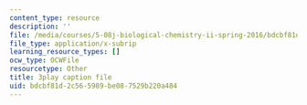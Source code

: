 ```yaml
---
content_type: resource
description: ''
file: /media/courses/5-08j-biological-chemistry-ii-spring-2016/bdcbf81d2c565989be087529b220a484_Jn-Bkwf77SQ.vtt
file_type: application/x-subrip
learning_resource_types: []
ocw_type: OCWFile
resourcetype: Other
title: 3play caption file
uid: bdcbf81d-2c56-5989-be08-7529b220a484
---
```

